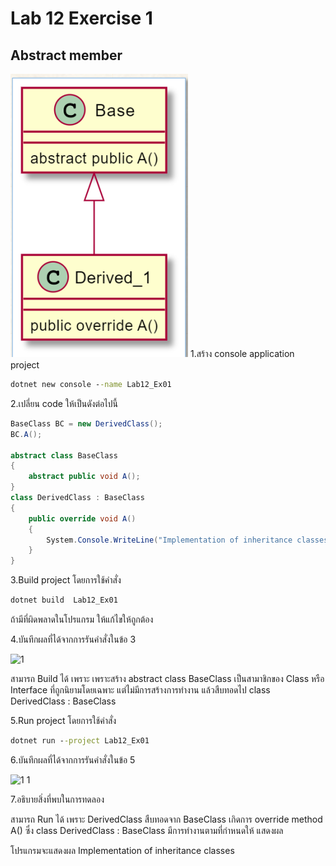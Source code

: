 # Lab 12 Exercise 1

## Abstract member
![alt text](./Pictures/image01.png)
1.สร้าง console application project

```cmd
dotnet new console --name Lab12_Ex01
```

2.เปลี่ยน code ให้เป็นดังต่อไปนี้

```cs
BaseClass BC = new DerivedClass();
BC.A(); 

abstract class BaseClass
{
    abstract public void A();
}
class DerivedClass : BaseClass
{
    public override void A()
    {
        System.Console.WriteLine("Implementation of inheritance classes");
    }
}
```

3.Build project โดยการใช้คำสั่ง

```cmd
dotnet build  Lab12_Ex01
```

ถ้ามีที่ผิดพลาดในโปรแกรม ให้แก้ไขให้ถูกต้อง

4.บันทึกผลที่ได้จากการรันคำสั่งในข้อ 3

![1](https://github.com/Siriratda/03376836-OOP-2566-Lab-12/assets/144195995/c620cec9-e0ba-4d15-8dc5-ee10562c4a57)

สามารถ Build ได้ เพราะ เพราะสร้าง abstract class BaseClass เป็นสามาชิกของ Class หรือ Interface ที่ถูกนิยามโดยเฉพาะ แต่ไม่มีการสร้างการทำงาน แล้วสืบทอดไป class DerivedClass : BaseClass

5.Run project โดยการใช้คำสั่ง

```cmd
dotnet run --project Lab12_Ex01
```

6.บันทึกผลที่ได้จากการรันคำสั่งในข้อ 5

![1 1](https://github.com/Siriratda/03376836-OOP-2566-Lab-12/assets/144195995/9352b8df-4588-4e6d-94f8-43f33c3d2bbf)

7.อธิบายสิ่งที่พบในการทดลอง

สามารถ Run ได้ เพราะ DerivedClass สืบทอดจาก BaseClass เกิดการ override method A() ซึ่ง class DerivedClass : BaseClass มีการทำงานตามที่กำหนดให้ แสดงผล

โปรแกรมจะแสดงผล Implementation of inheritance classes
